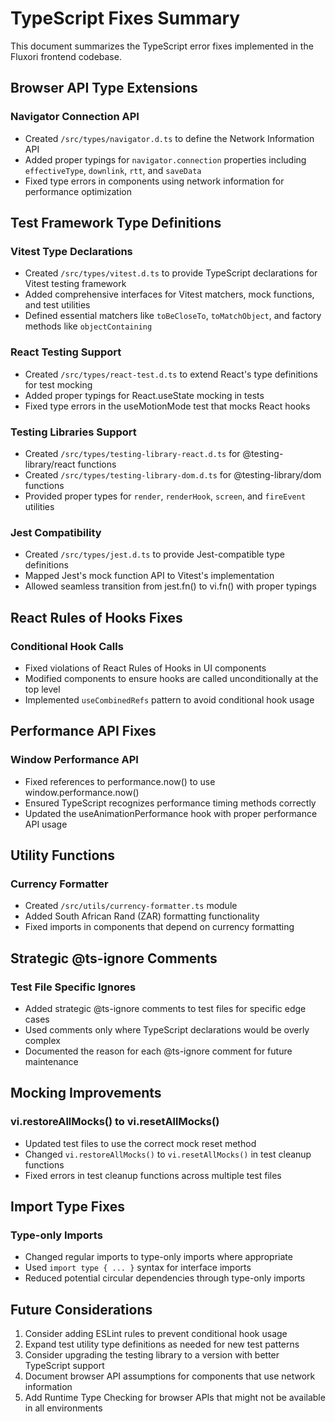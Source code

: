 # TypeScript Fixes Summary

This document summarizes the TypeScript error fixes implemented in the Fluxori frontend codebase.

## Browser API Type Extensions

### Navigator Connection API
- Created `/src/types/navigator.d.ts` to define the Network Information API
- Added proper typings for `navigator.connection` properties including `effectiveType`, `downlink`, `rtt`, and `saveData`
- Fixed type errors in components using network information for performance optimization

## Test Framework Type Definitions

### Vitest Type Declarations
- Created `/src/types/vitest.d.ts` to provide TypeScript declarations for Vitest testing framework
- Added comprehensive interfaces for Vitest matchers, mock functions, and test utilities
- Defined essential matchers like `toBeCloseTo`, `toMatchObject`, and factory methods like `objectContaining`

### React Testing Support
- Created `/src/types/react-test.d.ts` to extend React's type definitions for test mocking
- Added proper typings for React.useState mocking in tests
- Fixed type errors in the useMotionMode test that mocks React hooks

### Testing Libraries Support
- Created `/src/types/testing-library-react.d.ts` for @testing-library/react functions
- Created `/src/types/testing-library-dom.d.ts` for @testing-library/dom functions
- Provided proper types for `render`, `renderHook`, `screen`, and `fireEvent` utilities

### Jest Compatibility
- Created `/src/types/jest.d.ts` to provide Jest-compatible type definitions
- Mapped Jest's mock function API to Vitest's implementation
- Allowed seamless transition from jest.fn() to vi.fn() with proper typings

## React Rules of Hooks Fixes

### Conditional Hook Calls
- Fixed violations of React Rules of Hooks in UI components
- Modified components to ensure hooks are called unconditionally at the top level
- Implemented `useCombinedRefs` pattern to avoid conditional hook usage

## Performance API Fixes

### Window Performance API 
- Fixed references to performance.now() to use window.performance.now()
- Ensured TypeScript recognizes performance timing methods correctly
- Updated the useAnimationPerformance hook with proper performance API usage

## Utility Functions

### Currency Formatter
- Created `/src/utils/currency-formatter.ts` module
- Added South African Rand (ZAR) formatting functionality
- Fixed imports in components that depend on currency formatting

## Strategic @ts-ignore Comments

### Test File Specific Ignores
- Added strategic @ts-ignore comments to test files for specific edge cases
- Used comments only where TypeScript declarations would be overly complex
- Documented the reason for each @ts-ignore comment for future maintenance

## Mocking Improvements

### vi.restoreAllMocks() to vi.resetAllMocks()
- Updated test files to use the correct mock reset method
- Changed `vi.restoreAllMocks()` to `vi.resetAllMocks()` in test cleanup functions
- Fixed errors in test cleanup functions across multiple test files

## Import Type Fixes

### Type-only Imports
- Changed regular imports to type-only imports where appropriate
- Used `import type { ... }` syntax for interface imports
- Reduced potential circular dependencies through type-only imports

## Future Considerations

1. Consider adding ESLint rules to prevent conditional hook usage
2. Expand test utility type definitions as needed for new test patterns
3. Consider upgrading the testing library to a version with better TypeScript support
4. Document browser API assumptions for components that use network information
5. Add Runtime Type Checking for browser APIs that might not be available in all environments